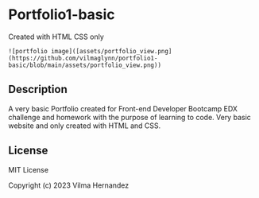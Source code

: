 # Portfolio1-basic
Created with HTML CSS only


    ![portfolio image]([assets/portfolio_view.png](https://github.com/vilmaglynn/portfolio1-basic/blob/main/assets/portfolio_view.png))


## Description

A very basic Portfolio created for Front-end Developer Bootcamp EDX challenge and homework with the purpose of learning to code.
Very basic website and only created with HTML and CSS.



## License
MIT License

Copyright (c) 2023 Vilma Hernandez
